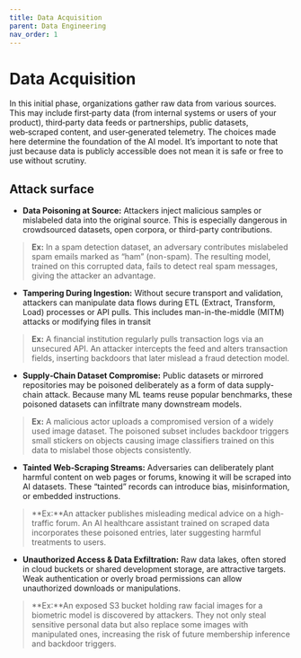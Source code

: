 ```yaml
---
title: Data Acquisition
parent: Data Engineering
nav_order: 1
---
```


# Data Acquisition

In this initial phase, organizations gather raw data from various sources. This may include first‑party data (from internal systems or users of your product), third‑party data feeds or partnerships, public datasets, web‑scraped content, and user‑generated telemetry. The choices made here determine the foundation of the AI model. It’s important to note that just because data is publicly accessible does not mean it is safe or free to use without scrutiny.

## Attack surface

- **Data Poisoning at Source:** Attackers inject malicious samples or mislabeled data into the original source. This is especially dangerous in crowdsourced datasets, open corpora, or third-party contributions. 
> **Ex:** In a spam detection dataset, an adversary contributes mislabeled spam emails marked as “ham” (non-spam). The resulting model, trained on this corrupted data, fails to detect real spam messages, giving the attacker an advantage.

- **Tampering During Ingestion:** Without secure transport and validation, attackers can manipulate data flows during ETL (Extract, Transform, Load) processes or API pulls. This includes man-in-the-middle (MITM) attacks or modifying files in transit 
> **Ex:**  A financial institution regularly pulls transaction logs via an unsecured API. An attacker intercepts the feed and alters transaction fields, inserting backdoors that later mislead a fraud detection model.

- **Supply‑Chain Dataset Compromise:** Public datasets or mirrored repositories may be poisoned deliberately as a form of data supply-chain attack. Because many ML teams reuse popular benchmarks, these poisoned datasets can infiltrate many downstream models.
> **Ex:** A malicious actor uploads a compromised version of a widely used image dataset. The poisoned subset includes backdoor triggers  small stickers on objects  causing image classifiers trained on this data to mislabel those objects consistently.

- **Tainted Web‑Scraping Streams:**  Adversaries can deliberately plant harmful content on web pages or forums, knowing it will be scraped into AI datasets. These “tainted” records can introduce bias, misinformation, or embedded instructions.
> **Ex:**An attacker publishes misleading medical advice on a high-traffic forum. An AI healthcare assistant trained on scraped data incorporates these poisoned entries, later suggesting harmful treatments to users.

- **Unauthorized Access & Data Exfiltration:**  Raw data lakes, often stored in cloud buckets or shared development storage, are attractive targets. Weak authentication or overly broad permissions can allow unauthorized downloads or manipulations.
> **Ex:**An exposed S3 bucket holding raw facial images for a biometric model is discovered by attackers. They not only steal sensitive personal data but also replace some images with manipulated ones, increasing the risk of future membership inference and backdoor triggers.
